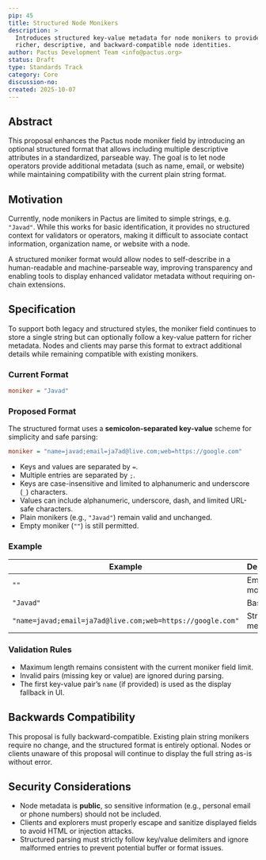 ```yaml
---
pip: 45
title: Structured Node Monikers
description: >
  Introduces structured key-value metadata for node monikers to provide
  richer, descriptive, and backward-compatible node identities.
author: Pactus Development Team <info@pactus.org>
status: Draft
type: Standards Track
category: Core
discussion-no:
created: 2025-10-07
---
```


## Abstract

This proposal enhances the Pactus node moniker field by introducing an
optional structured format that allows including multiple descriptive
attributes in a standardized, parseable way. The goal is to let node
operators provide additional metadata (such as name, email, or website)
while maintaining compatibility with the current plain string format.

## Motivation

Currently, node monikers in Pactus are limited to simple strings, e.g.
`"Javad"`. While this works for basic identification, it provides no
structured context for validators or operators, making it difficult to
associate contact information, organization name, or website with a
node.

A structured moniker format would allow nodes to self-describe in a
human-readable and machine-parseable way, improving transparency and
enabling tools to display enhanced validator metadata without requiring
on-chain extensions.

## Specification

To support both legacy and structured styles, the moniker field continues
to store a single string but can optionally follow a key-value pattern
for richer metadata. Nodes and clients may parse this format to extract
additional details while remaining compatible with existing monikers.

### Current Format

```ini
moniker = "Javad"
```

### Proposed Format

The structured format uses a **semicolon-separated key-value** scheme for
simplicity and safe parsing:

```ini
moniker = "name=javad;email=ja7ad@live.com;web=https://google.com"
```

- Keys and values are separated by `=`.
- Multiple entries are separated by `;`.
- Keys are case-insensitive and limited to alphanumeric and underscore
  (`_`) characters.
- Values can include alphanumeric, underscore, dash, and limited
  URL-safe characters.
- Plain monikers (e.g., `"Javad"`) remain valid and unchanged.
- Empty moniker (`""`) is still permitted.

### Example

| Example | Description |
|----------|--------------|
| `""` | Empty moniker |
| `"Javad"` | Basic string |
| `"name=javad;email=ja7ad@live.com;web=https://google.com"` | Structured metadata |

### Validation Rules

- Maximum length remains consistent with the current moniker field
  limit.
- Invalid pairs (missing key or value) are ignored during parsing.
- The first key-value pair’s `name` (if provided) is used as the display
  fallback in UI.

## Backwards Compatibility

This proposal is fully backward-compatible. Existing plain string monikers
require no change, and the structured format is entirely optional. Nodes
or clients unaware of this proposal will continue to display the full
string as-is without error.

## Security Considerations

- Node metadata is **public**, so sensitive information (e.g., personal
  email or phone numbers) should not be included.
- Clients and explorers must properly escape and sanitize displayed
  fields to avoid HTML or injection attacks.
- Structured parsing must strictly follow key/value delimiters and
  ignore malformed entries to prevent potential buffer or format issues.
